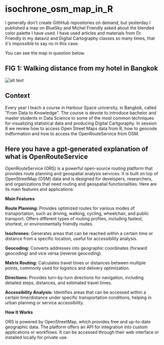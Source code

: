 # isochrone_osm_map_in_R

I generally don't create GithHub repositories on demand, but yesterday I published a map on BlueSky and Michel Friendly asked about the blended color palette I have used. 
I have used articles and materials from Dr. Friendly in my dataviz and Digital Cartography classes so many times, that it's impossible to say no in this case.

You can see the map in question below.

## FIG 1:  Walking distance from my hotel in Bangkok    
![alt text](https://github.com/JuanGaleano/isochrone_osm_map_in_R/blob/main/12_osm_isochrone_2.png)     

## Context 

Every year I teach a course in Harbour Space university, in Bangkok, called "From Data to Knowledge". The course is devote to introduce bachelor and master students in Data Science to some of the most common techniques for visualizing statistical data and producing Digital Cartgoraphy. In session 8 we review how to access Open Street Maps data from R, how to geocode indformation and how to access the OpenRouteService from OSM. 

## Here you have a gpt-generated explanation of what is OpenRouteService     
OpenRouteService (ORS) is a powerful open-source routing platform that provides route planning and geospatial analysis services. It is built on top of OpenStreetMap (OSM) data and is designed for developers, researchers, and organizations that need routing and geospatial functionalities. Here are its main features and applications:

**Main Features**     

**Route Planning:** Provides optimized routes for various modes of transportation, such as driving, walking, cycling, wheelchair, and public transport.
Offers different types of routing profiles, including fastest, shortest, or environmentally friendly routes.            

**Isochrones:** Generates areas that can be reached within a certain time or distance from a specific location, useful for accessibility analysis.     

**Geocoding:** Converts addresses into geographic coordinates (forward geocoding) and vice versa (reverse geocoding).     

**Matrix Routing:** Calculates travel times or distances between multiple points, commonly used for logistics and delivery optimization.     

**Directions:** Provides turn-by-turn directions for navigation, including detailed steps, distances, and estimated travel times.      

**Accessibility Analysis:** Identifies areas that can be accessed within a certain time/distance under specific transportation conditions, helping in urban planning or service accessibility.      

**How It Works**     

ORS is powered by OpenStreetMap, which provides free and up-to-date geographic data.
The platform offers an API for integration into custom applications or workflows.
It can be accessed through their web interface or installed locally for private use.

